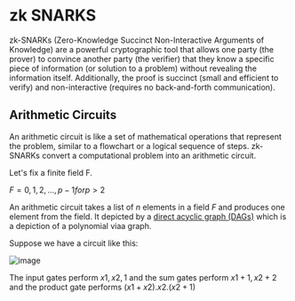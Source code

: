# zk SNARKS
zk-SNARKs (Zero-Knowledge Succinct Non-Interactive Arguments of Knowledge) are a powerful cryptographic tool that allows one party (the prover) to convince another party (the verifier) that they know a specific piece of information (or solution to a problem) without revealing the information itself.
Additionally, the proof is succinct (small and efficient to verify) and non-interactive (requires no back-and-forth communication).
## Arithmetic Circuits
An arithmetic circuit is like a set of mathematical operations that represent the problem, similar to a flowchart or a logical sequence of steps.
zk-SNARKs convert a computational problem into an arithmetic circuit.


Let's fix a finite field F.

$F={0,1,2,...,p-1} for p>2$

An arithmetic circuit takes a list of $n$ elements in a field $F$ and produces one element from the field. It depicted by a [direct acyclic graph (DAGs)](https://en.wikipedia.org/wiki/Directed_acyclic_graph) which is a depiction of a polynomial viaa graph.

Suppose we have a circuit like this:

![image](https://github.com/user-attachments/assets/ab8e76f0-8683-4a7c-bd25-0f57c519f217)


The input gates perform $x1,x2,1$ and the sum gates perform $x1+1,x2+2$ and the product gate performs $(x1+x2).x2.(x2+1)$

